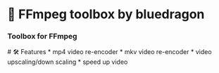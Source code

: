 # 🎥 FFmpeg toolbox by bluedragon
<h3> Toolbox for FFmpeg </h3>
</p>
# 🛠 Features
* mp4 video re-encoder
* mkv video re-encoder
* video upscaling/down scaling
* speed up video
